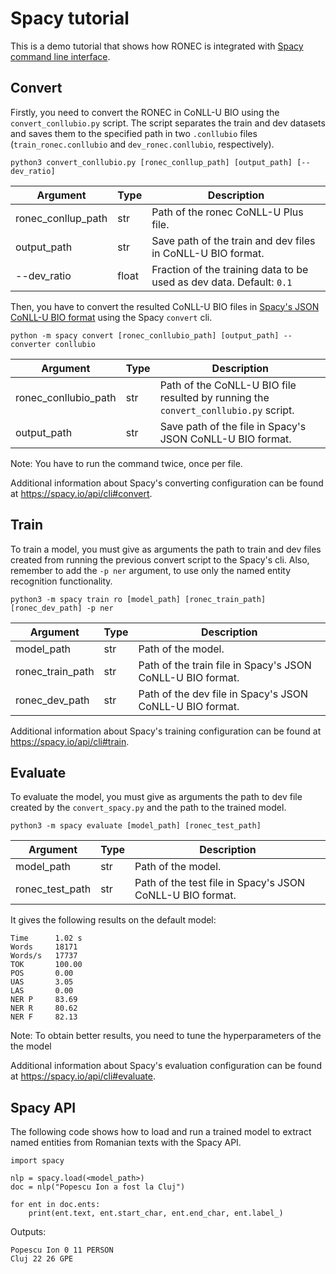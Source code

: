 # Spacy tutorial

This is a demo tutorial that shows how RONEC is integrated with [Spacy command line interface](https://spacy.io/api/cli).

## Convert 

Firstly, you need to convert the RONEC in CoNLL-U BIO using the `convert_conllubio.py` script. The script separates the train and dev datasets and saves them to the specified path in two `.conllubio` files (`train_ronec.conllubio` and `dev_ronec.conllubio`, respectively).

```
python3 convert_conllubio.py [ronec_conllup_path] [output_path] [--dev_ratio]
```

| Argument | Type | Description |
| --- | --- | --- |
| ronec_conllup_path | str | Path of the ronec CoNLL-U Plus file. |
| output_path | str | Save path of the train and dev files in CoNLL-U BIO format. |
| --dev_ratio | float | Fraction of the training data to be used as dev data. Default: `0.1` |

Then, you have to convert the resulted CoNLL-U BIO files in [Spacy's JSON CoNLL-U BIO format](https://spacy.io/api/annotation#json-input) using the Spacy `convert` cli. 

```
python -m spacy convert [ronec_conllubio_path] [output_path] --converter conllubio
```

| Argument | Type | Description |
| --- | --- | --- |
| ronec_conllubio_path | str | Path of the CoNLL-U BIO file resulted by running the `convert_conllubio.py` script. |
| output_path | str | Save path of the file in Spacy's JSON CoNLL-U BIO format. |

Note: You have to run the command twice, once per file.

Additional information about Spacy's converting configuration can be found at https://spacy.io/api/cli#convert.

## Train

To train a model, you must give as arguments the path to train and dev files created from running the previous convert script to 
the Spacy's cli. Also, remember to add the `-p ner` argument, to use only the named entity recognition functionality.

```
python3 -m spacy train ro [model_path] [ronec_train_path] [ronec_dev_path] -p ner
```

| Argument | Type | Description |
| --- | --- | --- |
| model_path | str | Path of the model. |
| ronec_train_path | str | Path of the train file in Spacy's JSON CoNLL-U BIO format. |
| ronec_dev_path | str | Path of the dev file in Spacy's JSON CoNLL-U BIO format. |

Additional information about Spacy's training configuration can be found at https://spacy.io/api/cli#train.

## Evaluate

To evaluate the model, you must give as arguments the path to dev file created by the `convert_spacy.py` and the path to the trained model.

``` 
python3 -m spacy evaluate [model_path] [ronec_test_path]
```

| Argument | Type | Description |
| --- | --- | --- |
| model_path | str | Path of the model. |
| ronec_test_path | str | Path of the test file in Spacy's JSON CoNLL-U BIO format. |


It gives the following results on the default model:

```
Time      1.02 s
Words     18171
Words/s   17737
TOK       100.00
POS       0.00
UAS       3.05
LAS       0.00
NER P     83.69
NER R     80.62
NER F     82.13
```

Note: To obtain better results, you need to tune the hyperparameters of the the model

Additional information about Spacy's evaluation configuration can be found at https://spacy.io/api/cli#evaluate.

## Spacy API

The following code shows how to load and run a trained model to extract named entities from Romanian texts with the Spacy API.

```
import spacy

nlp = spacy.load(<model_path>)
doc = nlp("Popescu Ion a fost la Cluj")

for ent in doc.ents:
	print(ent.text, ent.start_char, ent.end_char, ent.label_)
```

Outputs:

```
Popescu Ion 0 11 PERSON
Cluj 22 26 GPE
```
